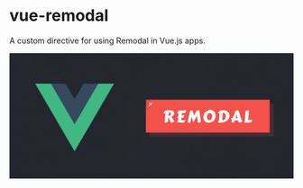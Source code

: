 # vue-remodal

A custom directive for using Remodal in Vue.js apps.

![banner](https://raw.githubusercontent.com/panteng/vue-remodal/master/banner.jpg)
